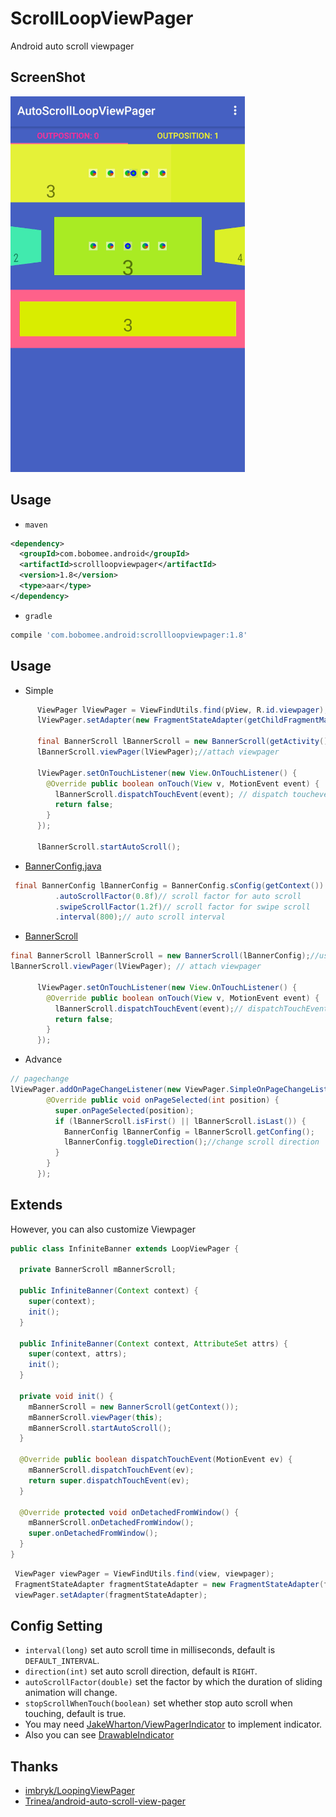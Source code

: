 # ScrollLoopViewPager

Android auto scroll viewpager


## ScreenShot

![AutoScrollLoopViewPager](screenshot/shot.gif "AutoScrollLoopViewPager")

## Usage
- `maven`

```xml
<dependency>
  <groupId>com.bobomee.android</groupId>
  <artifactId>scrollloopviewpager</artifactId>
  <version>1.8</version>
  <type>aar</type>
</dependency>
```

- `gradle`

```groovy
compile 'com.bobomee.android:scrollloopviewpager:1.8'
```

## Usage


- Simple

```java
      ViewPager lViewPager = ViewFindUtils.find(pView, R.id.viewpager);
      lViewPager.setAdapter(new FragmentStateAdapter(getChildFragmentManager()));

      final BannerScroll lBannerScroll = new BannerScroll(getActivity());//use default BannerConfig
      lBannerScroll.viewPager(lViewPager);//attach viewpager

      lViewPager.setOnTouchListener(new View.OnTouchListener() {
        @Override public boolean onTouch(View v, MotionEvent event) {
          lBannerScroll.dispatchTouchEvent(event); // dispatch touchevent
          return false;
        }
      });

      lBannerScroll.startAutoScroll();
```


-  [BannerConfig.java](https://github.com/BoBoMEe/AutoScrollLoopViewPager/blob/master/scrollloopviewpager/src/main/java/com/bobomee/android/scrollloopviewpager/autoscrollviewpager/BannerConfig.java)

```java
 final BannerConfig lBannerConfig = BannerConfig.sConfig(getContext())
          .autoScrollFactor(0.8f)// scroll factor for auto scroll
          .swipeScrollFactor(1.2f)// scroll factor for swipe scroll
          .interval(800);// auto scroll interval
```

- [BannerScroll](https://github.com/BoBoMEe/AutoScrollLoopViewPager/blob/master/scrollloopviewpager/src/main/java/com/bobomee/android/scrollloopviewpager/autoscrollviewpager/BannerScroll.java)

```java
final BannerScroll lBannerScroll = new BannerScroll(lBannerConfig);//use custom config
lBannerScroll.viewPager(lViewPager); // attach viewpager

      lViewPager.setOnTouchListener(new View.OnTouchListener() {
        @Override public boolean onTouch(View v, MotionEvent event) {
          lBannerScroll.dispatchTouchEvent(event);// dispatchTouchEvent,stop scroll when touch
          return false;
        }
      });
```

- Advance

```java
// pagechange
lViewPager.addOnPageChangeListener(new ViewPager.SimpleOnPageChangeListener() {
        @Override public void onPageSelected(int position) {
          super.onPageSelected(position);
          if (lBannerScroll.isFirst() || lBannerScroll.isLast()) {
            BannerConfig lBannerConfig = lBannerScroll.getConfing();
            lBannerConfig.toggleDirection();//change scroll direction
          }
        }
      });
```
## Extends

However, you can also customize Viewpager

```java
public class InfiniteBanner extends LoopViewPager {

  private BannerScroll mBannerScroll;

  public InfiniteBanner(Context context) {
    super(context);
    init();
  }

  public InfiniteBanner(Context context, AttributeSet attrs) {
    super(context, attrs);
    init();
  }

  private void init() {
    mBannerScroll = new BannerScroll(getContext());
    mBannerScroll.viewPager(this);
    mBannerScroll.startAutoScroll();
  }

  @Override public boolean dispatchTouchEvent(MotionEvent ev) {
    mBannerScroll.dispatchTouchEvent(ev);
    return super.dispatchTouchEvent(ev);
  }

  @Override protected void onDetachedFromWindow() {
    mBannerScroll.onDetachedFromWindow();
    super.onDetachedFromWindow();
  }
}
```

```java
 ViewPager viewPager = ViewFindUtils.find(view, viewpager);
 FragmentStateAdapter fragmentStateAdapter = new FragmentStateAdapter(fragmentManager);
 viewPager.setAdapter(fragmentStateAdapter);
```

## Config Setting

- `interval(long)` set auto scroll time in milliseconds, default is `DEFAULT_INTERVAL`.
- `direction(int)` set auto scroll direction, default is `RIGHT`.
- `autoScrollFactor(double)` set the factor by which the duration of sliding animation will change.
- `stopScrollWhenTouch(boolean)` set whether stop auto scroll when touching, default is true.
- You may need [JakeWharton/ViewPagerIndicator](https://github.com/JakeWharton/Android-ViewPagerIndicator) to implement indicator. 
- Also you can see [DrawableIndicator](https://github.com/BoBoMEe/DrawableIndicator)

## Thanks

*   [imbryk/LoopingViewPager](https://github.com/imbryk/LoopingViewPager)
*   [Trinea/android-auto-scroll-view-pager](https://github.com/Trinea/android-auto-scroll-view-pager)
